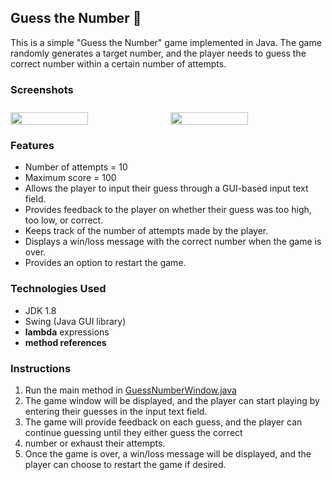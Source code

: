 ## Guess the Number 🤔

This is a simple "Guess the Number" game implemented in Java.
The game randomly generates a target number, and the player needs to guess the correct number within a certain number of
attempts.
### Screenshots
<div style="display: flex; justify-content: center; gap: 8px; padding-top: 10px">
    <img src="arts/img.png" width="50%"/>
    <img src="arts/img_1.png" width="50%"/>
</div>

### Features

* Number of attempts = 10
* Maximum score = 100
* Allows the player to input their guess through a GUI-based input text field.
* Provides feedback to the player on whether their guess was too high, too low, or correct.
* Keeps track of the number of attempts made by the player.
* Displays a win/loss message with the correct number when the game is over.
* Provides an option to restart the game.

### Technologies Used

* JDK 1.8
* Swing (Java GUI library)
* **lambda** expressions
* **method references**

### Instructions

1. Run the main method in [GuessNumberWindow.java](guess%2Fsrc%2Fguess%2FGuessNumberWindow.java)
2. The game window will be displayed, and the player can start playing by entering their guesses in the input text field.
3. The game will provide feedback on each guess, and the player can continue guessing until they either guess the correct
4. number or exhaust their attempts.
5. Once the game is over, a win/loss message will be displayed, and the player can choose to restart the game if desired.